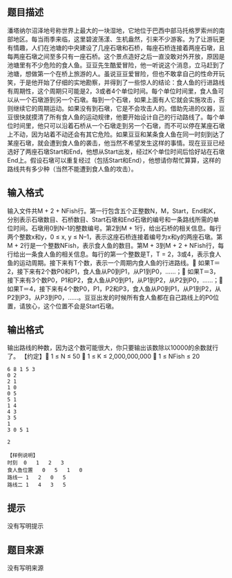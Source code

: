 


## 题目描述
潘塔纳尔沼泽地号称世界上最大的一块湿地，它地位于巴西中部马托格罗索州的南部地区。每当雨季来临，这里碧波荡漾、生机盎然，引来不少游客。为了让游玩更有情趣，人们在池塘的中央建设了几座石墩和石桥，每座石桥连接着两座石墩，且每两座石墩之间至多只有一座石桥。这个景点造好之后一直没敢对外开放，原因是池塘里有不少危险的食人鱼。豆豆先生酷爱冒险，他一听说这个消息，立马赶到了池塘，想做第一个在桥上旅游的人。虽说豆豆爱冒险，但也不敢拿自己的性命开玩笑，于是他开始了仔细的实地勘察，并得到了一些惊人的结论：食人鱼的行进路线有周期性，这个周期只可能是2，3或者4个单位时间。每个单位时间里，食人鱼可以从一个石墩游到另一个石墩。每到一个石墩，如果上面有人它就会实施攻击，否则继续它的周期运动。如果没有到石墩，它是不会攻击人的。借助先进的仪器，豆豆很快就摸清了所有食人鱼的运动规律，他要开始设计自己的行动路线了。每个单位时间里，他只可以沿着石桥从一个石墩走到另一个石墩，而不可以停在某座石墩上不动，因为站着不动还会有其它危险。如果豆豆和某条食人鱼在同一时刻到达了某座石墩，就会遭到食人鱼的袭击，他当然不希望发生这样的事情。现在豆豆已经选好了两座石墩Start和End，他想从Start出发，经过K个单位时间后恰好站在石墩End上。假设石墩可以重复经过（包括Start和End），他想请你帮忙算算，这样的路线共有多少种（当然不能遭到食人鱼的攻击）。
## 输入格式
输入文件共M + 2 + NFish行。第一行包含五个正整数N，M，Start，End和K，分别表示石墩数目、石桥数目、Start石墩和End石墩的编号和一条路线所需的单位时间。石墩用0到N–1的整数编号。第2到M + 1行，给出石桥的相关信息。每行两个整数x和y，0 ≤ x, y ≤ N–1，表示这座石桥连接着编号为x和y的两座石墩。第M + 2行是一个整数NFish，表示食人鱼的数目。第M + 3到M + 2 + NFish行，每行给出一条食人鱼的相关信息。每行的第一个整数是T，T = 2，3或4，表示食人鱼的运动周期。接下来有T个数，表示一个周期内食人鱼的行进路线。 如果T＝2，接下来有2个数P0和P1，食人鱼从P0到P1，从P1到P0，……； 如果T＝3，接下来有3个数P0，P1和P2，食人鱼从P0到P1，从P1到P2，从P2到P0，……； 如果T＝4，接下来有4个数P0，P1，P2和P3，食人鱼从P0到P1，从P1到P2，从P2到P3，从P3到P0，……。豆豆出发的时候所有食人鱼都在自己路线上的P0位置，请放心，这个位置不会是Start石墩。
## 输出格式
输出路线的种数，因为这个数可能很大，你只要输出该数除以10000的余数就行了。 【约定】 1 ≤ N ≤ 50  1 ≤ K ≤ 2,000,000,000  1 ≤ NFish ≤ 20

```input1
6 8 1 5 3
0 2
2 1
1 0
0 5
5 1
1 4
4 3
3 5
1
3 0 5 1

```
```output1
2

【样例说明】
时刻	0	1	2	3
食人鱼位置	0	5	1	0
路线一	1	2	0	5
路线二	1	4	3	5
```

## 提示
没有写明提示
## 题目来源
没有写明来源


